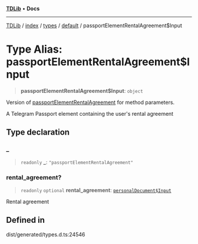 [**TDLib**](../../../../../../README.md) • **Docs**

***

[TDLib](../../../../../../modules.md) / [index](../../../../../README.md) / [types](../../../README.md) / [default](../README.md) / passportElementRentalAgreement$Input

# Type Alias: passportElementRentalAgreement$Input

> **passportElementRentalAgreement$Input**: `object`

Version of [passportElementRentalAgreement](passportElementRentalAgreement.md) for method parameters.

A Telegram Passport element containing the user's rental agreement

## Type declaration

### \_

> `readonly` **\_**: `"passportElementRentalAgreement"`

### rental\_agreement?

> `readonly` `optional` **rental\_agreement**: [`personalDocument$Input`](personalDocument$Input-1.md)

Rental agreement

## Defined in

dist/generated/types.d.ts:24546
